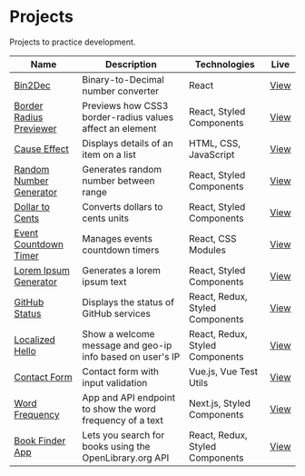 # Projects

Projects to practice development.

| Name                                               | Description                                               | Technologies                    | Live                                                                      |
| -------------------------------------------------- | --------------------------------------------------------- | ------------------------------- | ------------------------------------------------------------------------- |
| [Bin2Dec](bin2dec)                                 | Binary-to-Decimal number converter                        | React                           | [View](https://jjnilton.github.io/projects/bin2dec/build)                 |
| [Border Radius Previewer](border-radius-previewer) | Previews how CSS3 border-radius values affect an element  | React, Styled Components        | [View](https://jjnilton.github.io/projects/border-radius-previewer/build) |
| [Cause Effect](cause-effect)                       | Displays details of an item on a list                     | HTML, CSS, JavaScript           | [View](https://jjnilton.github.io/projects/cause-effect/dist)             |
| [Random Number Generator](random-number-generator) | Generates random number between range                     | React, Styled Components        | [View](https://jjnilton.github.io/projects/random-number-generator/build) |
| [Dollar to Cents](dollars-to-cents)                | Converts dollars to cents units                           | React, Styled Components        | [View](https://jjnilton.github.io/projects/dollars-to-cents/build)        |
| [Event Countdown Timer](event-countdown-timer)     | Manages events countdown timers                           | React, CSS Modules              | [View](https://jjnilton.github.io/projects/event-countdown-timer/build)   |
| [Lorem Ipsum Generator](lorem-ipsum-generator)     | Generates a lorem ipsum text                              | React, Styled Components        | [View](https://jjnilton.github.io/projects/lorem-ipsum-generator/build)   |
| [GitHub Status](github-status)                     | Displays the status of GitHub services                    | React, Redux, Styled Components | [View](https://jjnilton.github.io/projects/github-status/build)           |
| [Localized Hello](localized-hello)                 | Show a welcome message and geo-ip info based on user's IP | React, Redux, Styled Components | [View](https://jjnilton.github.io/projects/localized-hello/build)         |
| [Contact Form](contact-form)                       | Contact form with input validation                        | Vue.js, Vue Test Utils          | [View](https://jjnilton.github.io/projects/contact-form/dist)             |
| [Word Frequency](word-frequency)                   | App and API endpoint to show the word frequency of a text | Next.js, Styled Components      | [View](https://word-frequency-app.vercel.app/)                            |
| [Book Finder App](book-finder-app)                 | Lets you search for books using the OpenLibrary.org API   | React, Redux, Styled Components | [View](https://jjnilton.github.io/projects/book-finder-app/dist)          |
